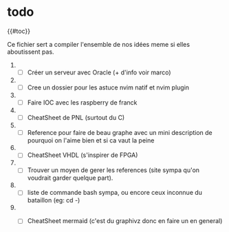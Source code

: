 # todo

{{#toc}}

Ce fichier sert a compiler l'ensemble de nos idées meme si elles aboutissent pas.


1. - [ ] Créer un serveur avec Oracle (+ d'info voir marco)
2. - [ ] Cree un dossier pour les astuce nvim natif et nvim plugin
3. - [ ] Faire IOC avec les raspberry de franck
4. - [ ] CheatSheet de PNL (surtout du C)
5. - [ ] Reference pour faire de beau graphe avec un mini description de pourquoi on l'aime bien et si ca vaut la peine
6. - [ ] CheatSheet VHDL (s'inspirer de FPGA)
7. - [ ] Trouver un moyen de gerer les references (site sympa qu'on voudrait garder quelque part).
8. - [ ] liste de commande bash sympa, ou encore ceux inconnue du bataillon (eg: cd -)
9. - [ ] CheatSheet mermaid (c'est du graphivz donc en faire un en general)


